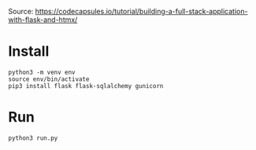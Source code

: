 Source: https://codecapsules.io/tutorial/building-a-full-stack-application-with-flask-and-htmx/

# Install

```
python3 -m venv env
source env/bin/activate
pip3 install flask flask-sqlalchemy gunicorn
```

# Run

```
python3 run.py
```


